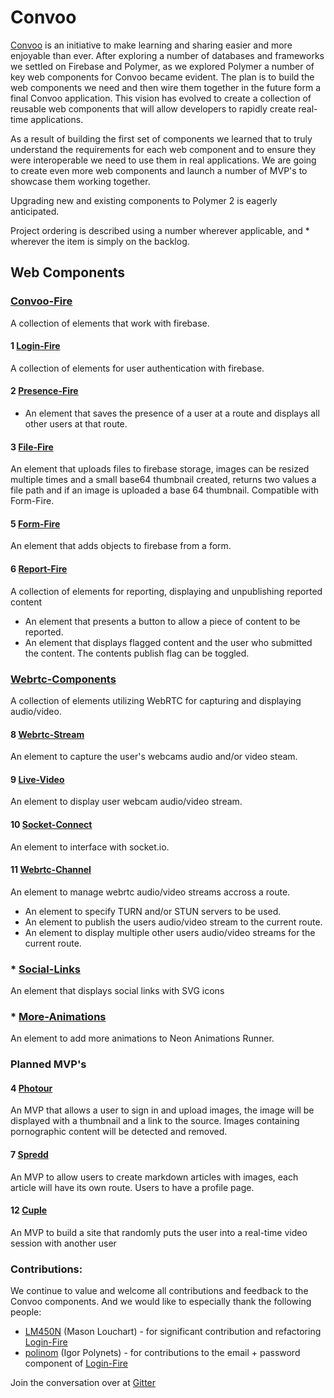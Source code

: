 # Convoo

[Convoo](https://convoo.me) is an initiative to make learning and sharing easier and more enjoyable than ever. After exploring a number
of databases and frameworks we settled on Firebase and Polymer, as we explored Polymer a number of key web components for Convoo became
evident. The plan is to build the web components we need and then wire them together in the future form a final Convoo application.
This vision has evolved to create a collection of reusable web components that will allow developers to rapidly create real-time applications.

As a result of building the first set of components we learned that to truly understand the requirements for each web component and to ensure
they were interoperable we need to use them in real applications. We are going to create even more web components and launch a number
of MVP's to showcase them working together.

Upgrading new and existing components to Polymer 2 is eagerly anticipated.

Project ordering is described using a number wherever applicable, and * wherever the item is simply on the backlog.

## Web Components

### [Convoo-Fire]

A collection of elements that work with firebase.

#### 1 [Login-Fire]

A collection of elements for user authentication with firebase.

#### 2 [Presence-Fire]

- An element that saves the presence of a user at a route and displays all other users at that route.

#### 3 [File-Fire]

An element that uploads files to firebase storage, images can be resized multiple times and a small base64 thumbnail created, returns two values a file path and if an image is uploaded a base 64 thumbnail.
Compatible with Form-Fire.

#### 5 [Form-Fire]

An element that adds objects to firebase from a form.

#### 6 [Report-Fire]

A collection of elements for reporting, displaying and unpublishing reported content

- An element that presents a button to allow a piece of content to be reported.
- An element that displays flagged content and the user who submitted the content. The contents publish flag can be toggled.

### [Webrtc-Components]

A collection of elements utilizing WebRTC for capturing and displaying audio/video.

#### 8 [Webrtc-Stream]

An element to capture the user's webcams audio and/or video steam.

#### 9 [Live-Video]

An element to display user webcam audio/video stream.

#### 10 [Socket-Connect]

An element to interface with socket.io.

#### 11 [Webrtc-Channel]

An element to manage webrtc audio/video streams accross a route.

- An element to specify TURN and/or STUN servers to be used.
- An element to publish the users audio/video stream to the current route.
- An element to display multiple other users audio/video streams for the current route.

### * [Social-Links]

An element that displays social links with SVG icons 

### * [More-Animations]

An element to add more animations to Neon Animations Runner.

### Planned MVP's

#### 4 [Photour]

An MVP that allows a user to sign in and upload images, the image will be displayed with a thumbnail and a link to the source.
Images containing pornographic content will be detected and removed.

#### 7 [Spredd]

An MVP to allow users to create markdown articles with images, each article will have its own route. Users to have a profile page.

#### 12 [Cuple]

An MVP to build a site that randomly puts the user into a real-time video session with another user
 
### Contributions:

We continue to value and welcome all contributions and feedback to the Convoo components. And we would like to especially thank the following people:

- [LM450N] (Mason Louchart) - for significant contribution and refactoring [Login-Fire]
- [polinom] (Igor Polynets) - for contributions to the email + password component of [Login-Fire]

Join the conversation over at [Gitter]

   [Convoo-Fire]: <https://github.com/convoo/convoo-fire>
   [Login-Fire]: <https://github.com/convoo/login-fire>
   [Presence-Fire]: <https://github.com/convoo/presence-fire>
   [Social-Links]: <https://github.com/convoo/social-links>
   [File-Fire]: <https://github.com/convoo/file-fire>
   [Form-Fire]: <https://github.com/convoo/form-fire>
   [Report-Fire]: <https://github.com/convoo/report-fire>

   [Webrtc-Components]: <https://github.com/convoo/webrtc-components>
   [Webrtc-Stream]: <https://github.com/convoo/webrtc-stream>
   [Socket-Connect]: <https://github.com/convoo/socket-connect>
   [Webrtc-Channel]: <https://github.com/convoo/webrtc-channel>
   [Live-Video]: <https://github.com/convoo/live-video>

   [Social-Links]: <https://github.com/convoo/social-links>
   [More-Animations]: <https://github.com/convoo/more-animations>

   [Photour]: <https://github.com/Photour>
   [Spredd]: <https://github.com/Spredd>
   [Cuple]: <https://github.com/Cuple>

   [LM450N]: <https://github.com/LM450N>
   [polinom]: <https://github.com/polinom>
   [Gitter]: <https://gitter.im/convoo/General>
